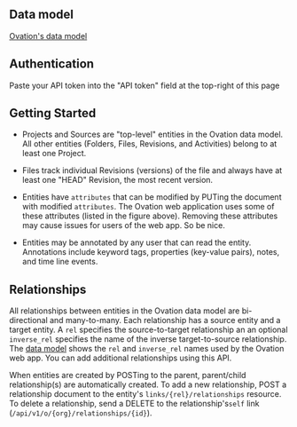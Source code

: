 
## Data model
[Ovation's data model](/public/data_model.png)

## Authentication
Paste your API token into the "API token" field at the top-right of this page


## Getting Started
- Projects and Sources are "top-level" entities in the Ovation data model. 
All other entities (Folders, Files, Revisions, and Activities) belong to at least one Project.

- Files track individual Revisions (versions) of the file and always have at least one "HEAD" Revision, the most recent version.

- Entities have `attributes` that can be modified by PUTing the document with modified `attributes`. The Ovation web application uses some of these attributes (listed in the figure above). Removing these attributes may cause issues for users of the web app. So be nice.

- Entities may be annotated by any user that can read the entity. Annotations include keyword tags, properties (key-value pairs), notes, and time line events.

## Relationships

All relationships between entities in the Ovation data model are bi-directional and many-to-many. Each relationship has a source entity and a target entity. A `rel` specifies the source-to-target relationship an an optional `inverse_rel` specifies the name of the inverse target-to-source relationship. The [data model](/public/data_model.png) shows the `rel` and `inverse_rel` names used by the Ovation web app. You can add additional relationships using this API.

When entities are created by POSTing to the parent, parent/child relationship(s) are automatically created. To add a new relationship, POST a relationship document to the entity's `links/{rel}/relationships` resource. To delete a relationship, send a DELETE to the relationship's`self` link (`/api/v1/o/{org}/relationships/{id}`).
